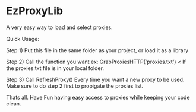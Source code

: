 # EzProxyLib
A very easy way to load and select proxies.

Quick Usage:

Step 1) Put this file in the same folder as your project, or load it as a library

Step 2) Call the function you want ex: GrabProxiesHTTP('proxies.txt') < If the proxies.txt file is in your local folder.

Step 3) Call RefreshProxy() Every time you want a new proxy to be used. Make sure to do step 2 first to propigate the proxies list.

Thats all. Have Fun having easy access to proxies while keeping your code clean.
